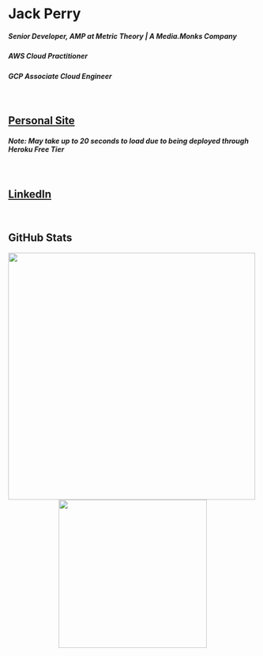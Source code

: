 # Jack Perry
##### Senior Developer, AMP at Metric Theory | A Media.Monks Company
##### AWS Cloud Practitioner
##### GCP Associate Cloud Engineer
 
<br/>

## [Personal Site](http://thejackperry.com)
##### Note: May take up to 20 seconds to load due to being deployed through Heroku Free Tier
 
<br/>
 
## [LinkedIn](https://www.linkedin.com/in/jack-e-perry/)

<br/>

## GitHub Stats
<div align="center">
 <img src="https://github-readme-stats-lemon-eta.vercel.app/api?username=japerry911&show_icons=true&theme=nightowl&count_private=true&hide=issues,stars" width="500" align="left" height="500" />
 <img src="https://github-readme-stats-lemon-eta.vercel.app/api/top-langs/?username=japerry911&hide=html,Jupyter%20Notebook&langs_count=10&theme=nightowl&count_private=true" width="300" />
</div>
